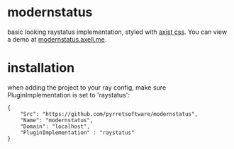 # modernstatus
basic looking raystatus implementation, styled with [axist css](https://github.com/ruanmartinelli/axist). You can view a demo at [modernstatus.axell.me](https://modernstatus.axell.me).

# installation
when adding the project to your ray config, make sure PluginImplementation is set to 'raystatus':
```
{
    "Src": "https://github.com/pyrretsoftware/modernstatus",
    "Name": "modernstatus",
    "Domain": "localhost",
    "PluginImplementation" : "raystatus"
}
```
